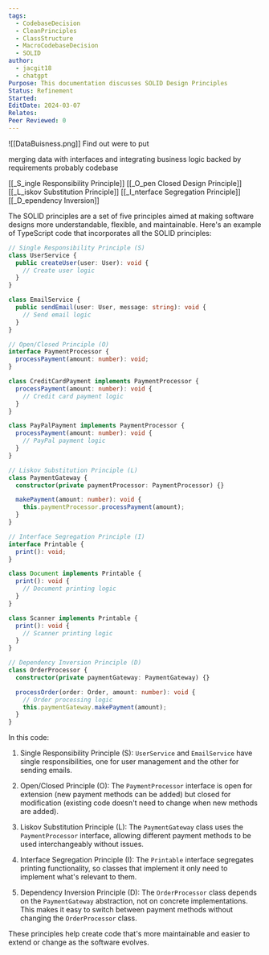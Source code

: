 ```yaml
---
tags:
  - CodebaseDecision
  - CleanPrinciples
  - ClassStructure
  - MacroCodebaseDecision
  - SOLID
author:
  - jacgit18
  - chatgpt
Purpose: This documentation discusses SOLID Design Principles
Status: Refinement
Started: 
EditDate: 2024-03-07
Relates: 
Peer Reviewed: 0
---
```

![[DataBuisness.png]]
Find out were to put 

merging data with interfaces and integrating business logic backed by requirements probably codebase 

[[_S_ingle Responsibility Principle]]
[[_O_pen Closed Design Principle]]
[[_L_iskov Substitution Principle]]
[[_I_nterface Segregation Principle]]
[[_D_ependency Inversion]]

The SOLID principles are a set of five principles aimed at making software designs more understandable, flexible, and maintainable. Here's an example of TypeScript code that incorporates all the SOLID principles:

```typescript
// Single Responsibility Principle (S)
class UserService {
  public createUser(user: User): void {
    // Create user logic
  }
}

class EmailService {
  public sendEmail(user: User, message: string): void {
    // Send email logic
  }
}

// Open/Closed Principle (O)
interface PaymentProcessor {
  processPayment(amount: number): void;
}

class CreditCardPayment implements PaymentProcessor {
  processPayment(amount: number): void {
    // Credit card payment logic
  }
}

class PayPalPayment implements PaymentProcessor {
  processPayment(amount: number): void {
    // PayPal payment logic
  }
}

// Liskov Substitution Principle (L)
class PaymentGateway {
  constructor(private paymentProcessor: PaymentProcessor) {}

  makePayment(amount: number): void {
    this.paymentProcessor.processPayment(amount);
  }
}

// Interface Segregation Principle (I)
interface Printable {
  print(): void;
}

class Document implements Printable {
  print(): void {
    // Document printing logic
  }
}

class Scanner implements Printable {
  print(): void {
    // Scanner printing logic
  }
}

// Dependency Inversion Principle (D)
class OrderProcessor {
  constructor(private paymentGateway: PaymentGateway) {}

  processOrder(order: Order, amount: number): void {
    // Order processing logic
    this.paymentGateway.makePayment(amount);
  }
}
```

In this code:

1. Single Responsibility Principle (S): `UserService` and `EmailService` have single responsibilities, one for user management and the other for sending emails.

2. Open/Closed Principle (O): The `PaymentProcessor` interface is open for extension (new payment methods can be added) but closed for modification (existing code doesn't need to change when new methods are added).

3. Liskov Substitution Principle (L): The `PaymentGateway` class uses the `PaymentProcessor` interface, allowing different payment methods to be used interchangeably without issues.

4. Interface Segregation Principle (I): The `Printable` interface segregates printing functionality, so classes that implement it only need to implement what's relevant to them.

5. Dependency Inversion Principle (D): The `OrderProcessor` class depends on the `PaymentGateway` abstraction, not on concrete implementations. This makes it easy to switch between payment methods without changing the `OrderProcessor` class.

These principles help create code that's more maintainable and easier to extend or change as the software evolves.